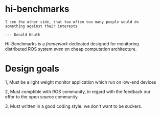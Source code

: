 # hi-benchmarks



```
I see the other side, that too often too many people would do something against their interests

--- Donald Knuth

```

Hi-Benchmarks is a *framework* dedicated  designed  for monitoring distributed ROS system *even* on cheap computation architecture.
 


# Design goals

1, Must be a light weight monitor application which run on low-end devices

2, Must comptible with ROS community, in regard with the feedback our effor to the open source community.

3, Must written in a good coding style. we don't want to be suckers.
